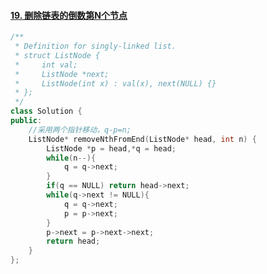 #### [19. 删除链表的倒数第N个节点](https://leetcode-cn.com/problems/remove-nth-node-from-end-of-list/)

```c++
/**
 * Definition for singly-linked list.
 * struct ListNode {
 *     int val;
 *     ListNode *next;
 *     ListNode(int x) : val(x), next(NULL) {}
 * };
 */
class Solution {
public:
    //采用两个指针移动，q-p=n;
    ListNode* removeNthFromEnd(ListNode* head, int n) {
        ListNode *p = head,*q = head;
        while(n--){
            q = q->next;
        }
        if(q == NULL) return head->next;
        while(q->next != NULL){
            q = q->next;
            p = p->next;
        }
        p->next = p->next->next;
        return head;
    }
};
```

